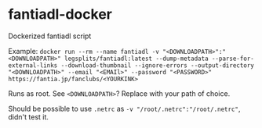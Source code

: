 # fantiadl-docker
Dockerized fantiadl script

Example:
`docker run --rm --name fantiadl -v "<DOWNLOADPATH>":"<DOWNLOADPATH>" legsplits/fantiadl:latest --dump-metadata --parse-for-external-links --download-thumbnail --ignore-errors --output-directory "<DOWNLOADPATH>" --email "<EMAIl>" --password "<PASSWORD>" https://fantia.jp/fanclubs/<YOURKINK>`

Runs as root. See `<DOWNLOADPATH>`? Replace with your path of choice.

Should be possible to use `.netrc` as `-v "/root/.netrc":"/root/.netrc"`, didn't test it.
